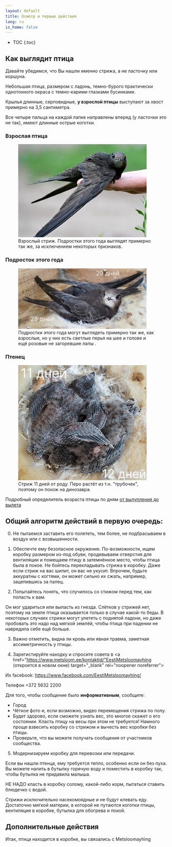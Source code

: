 ```yaml
---
layout: default
title: Осмотр и первые действия
lang: ru
is_home: false
---
```


* TOC
{:toc}

## Как выглядит птица

Давайте убедимся, что Вы нашли именно стрижа, а не ласточку или коршуна.

Небольшая птица, размером с ладонь, темно-бурого практически однотонного окраса с темно-карими глазками бусинками.

Крылья длинные, серповидные, <b>у взрослой птицы</b> выступают за хвост примерно на 3,5 сантиметра.

Все четыре пальца на каждой лапке направлены вперед (у ласточки это не так), имеют длинные острые коготки.

### Взрослая птица
<figure>
  <img src="../assets/images/adult_swift.webp" alt="Взрослый стриж" width="400">
  <figcaption>Взрослый стриж. Подростки этого года выглядят примерно так же, за исключением некоторых признаков.</figcaption>
</figure>

### Подросток этого года
<figure>
  <img src="../assets/images/timeline_day_28__29.webp" alt="Подросток стрижа" width="400">
  <figcaption>Подростки этого года могут выглядеть примерно так же, как взрослые, но у них есть светлые перья на шее и голове и ещё розовые не загоревшие лапы .</figcaption>
</figure>

### Птенец
<figure>
  <img src="../assets/images/timeline_day_11__12.webp" alt="Птенец стрижа 11 дней от роду" width="400">
  <figcaption>Стриж 11 дней от роду. Перо растёт из т.н. "трубочек", поэтому он похож на динозавра.</figcaption>
</figure>

Подробный определитель возраста птицы по дням [от вылупления до вылета](identifying-swift.html)

## Общий алгоритм действий в первую очередь:

0) Не пытаемся заставить его полететь, тем более, не подбрасываем в воздух или с возвышенности.

1) Обеспечте ему безопасное окружение.
По-возможности, ищем коробку размером из-под обуви, продевываем отверстия для вентиляции и помещаем птицу в затемнённое место, чтобы птица была в покое.
Не бойтесь перекладывать стрижа в коробку.
Даже если стриж на вас шипит, он вас не укусит. Впрочем, будьте аккуратны с когтями, он может сильно их сжать, например, зацепившись за палец.


2) Попытайтесь понять, что случилось со стижом перед тем, как попасть к вам.


Он мог удариться или выпасть из гнезда. Слётков у стрижей нет, поэтому на земле птица оказывается только в случае какой-то беды.
В некоторых случаях стрижи могут улететь с поднятой ладони, но даже пробовать это надо над мягкой землёй, чтобы птица при падении не навредила себе ещё больше. 


3) Важно отметить, видна ли кровь или явная травма, заметная ассиметричность у птицы.


4) Зарегистируйте находку и спросите совета в <a href="https://www.metsloom.ee/kontaktid/"EestiMetsloomayhing (откроется в новом окне) target="_blank" rel="noopener noreferrer"></a>

Их facebook: https://www.facebook.com/EestiMetsloomayhing/ 

Телефон +372 5632 2200



Для того, чтобы сообщение было <b>информативным</b>, сообщите: 
* Город
* Чёткое фото и, если возможно, видео перемещения стрижа по полу.
* Будет здорово, если сможете узнать вес, это многое скажет о его состоянии.
Класть птицу на весы при этом не требуется!
Намного проще взвесить коробку со стрижом и вычесть вес коробки без птицы.
* Проверьте, что вы можете получать сообщения от участников сообщества.


5) Модернизируем коробку для перевозки или передачи.

Если вы нашли птенца, ему требуется тепло, особенно если он без пуха.
Вы можете налить в бутылку горячую воду и поместить в коробку так, чтобы бутылка не придавила малыша.

НЕ НАДО класть в коробку солому, какой-либо корм, пытаться ставить блюдечко с водой.

Стрижи исключительно насекомоядные и не будут клевать еду.
Достаточно мягкой материи, в которой не путаются коготки птицы, вентиляция в коробке, бутылка для обогрева и покой.

## Дополнительные действия
Итак, птица находится в коробке, вы связались с Metsloomayhing 